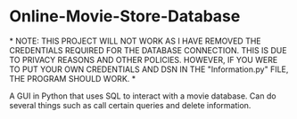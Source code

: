# Online-Movie-Store-Database
\* NOTE: THIS PROJECT WILL NOT WORK AS I HAVE REMOVED THE CREDENTIALS REQUIRED FOR THE DATABASE CONNECTION. THIS IS DUE TO PRIVACY REASONS AND OTHER POLICIES.
HOWEVER, IF YOU WERE TO PUT YOUR OWN CREDENTIALS AND DSN IN THE "Information.py" FILE, THE PROGRAM SHOULD WORK. *

A GUI in Python that uses SQL to interact with a movie database. Can do several things such as call certain queries and delete information.

